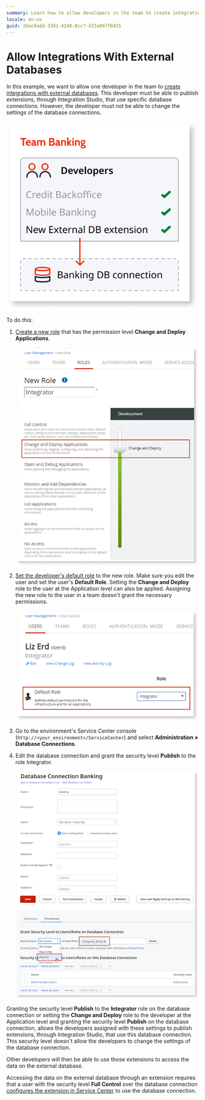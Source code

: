 ```yaml
---
summary: Learn how to allow developers in the team to create integrations with external databases.
locale: en-us
guid: 2bac9add-33d1-4240-8cc7-d23a897f0415
---
```


# Allow Integrations With External Databases

In this example, we want to allow one developer in the team to [create integrations with external databases](../../extensibility-and-integration/external-database/connect-external-db.md). This developer must be able to publish extensions, through Integration Studio, that use specific database connections. However, the developer must not be able to change the settings of the database connections.

![create integration with external database](images/external-db-integration-diag.png?width=400)

To do this:

1. [Create a new role](create-an-it-role.md#create-a-new-role) that has the permission level **Change and Deploy Applications**.  

    ![create new role in LifeTime](images/external-db-integration-new-role-lt.png?width=500)

1. [Set the developer's default role](create-an-it-role.md#set-the-user-default-role) to the new role. Make sure you edit the user and set the user's **Default Role**. Setting the **Change and Deploy** role to the user at the Application level can also be applied. Assigning the new role to the user in a team doesn't grant the necessary permissions.  

    ![set user default role](images/external-db-integration-set-default-role-lt.png?width=500)

1. Go to the environment's Service Center console (`http://<your_environment>/ServiceCenter`) and select **Administration » Database Connections**.

1. Edit the database connection and grant the security level **Publish** to the role Integrator.  

    ![grant publish security level](images/external-db-integration-connection-security-sc.png?width=600)

Granting the security level **Publish** to the **Integrator** role on the database connection or setting the **Change and Deploy** role to the developer at the Application level and granting the security level **Publish** on the database connection, allows the developers assigned with these settings to publish extensions, through Integration Studio, that use this database connection. This security level doesn't allow the developers to change the settings of the database connection.

Other developers will then be able to use those extensions to access the data on the external database.

<div class="info" markdown="1">

Accessing the data on the external database through an extension requires that a user with the security level **Full Control** over the database connection [configures the extension in Service Center](../../extensibility-and-integration/external-database/connect-external-db.md#configure-the-extension-to-use-a-database-connection) to use the database connection.

</div>
